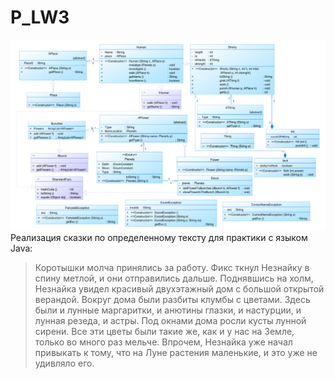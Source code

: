 # P_LW3
![UML-диаграмма](uml.png)
Реализация сказки по определенному тексту для практики с языком Java:

> Коротышки молча принялись за работу.  Фикс  ткнул  Незнайку  в  спину метлой, и они отправились дальше.  Поднявшись  на  холм,  Незнайка  увидел красивый двухэтажный дом с большой открытой  верандой.  Вокруг  дома  были разбиты клумбы с цветами.  Здесь  были  и  лунные  маргаритки,  и  анютины глазки, и настурции, и лунная резеда, и астры. Под окнами дома росли кусты лунной сирени. Все эти цветы были такие же, как и у нас на  Земле,  только во много раз мельче. Впрочем, Незнайка уже начал привыкать к тому, что  на Луне растения маленькие, и это уже не удивляло его.
